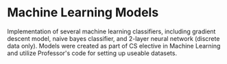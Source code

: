 # Machine Learning Models

Implementation of several machine learning classifiers, including gradient descent model, naive bayes classifier, and 2-layer neural network (discrete data only). Models were created as part of CS elective in Machine Learning and utilize Professor's code for setting up useable datasets. 
